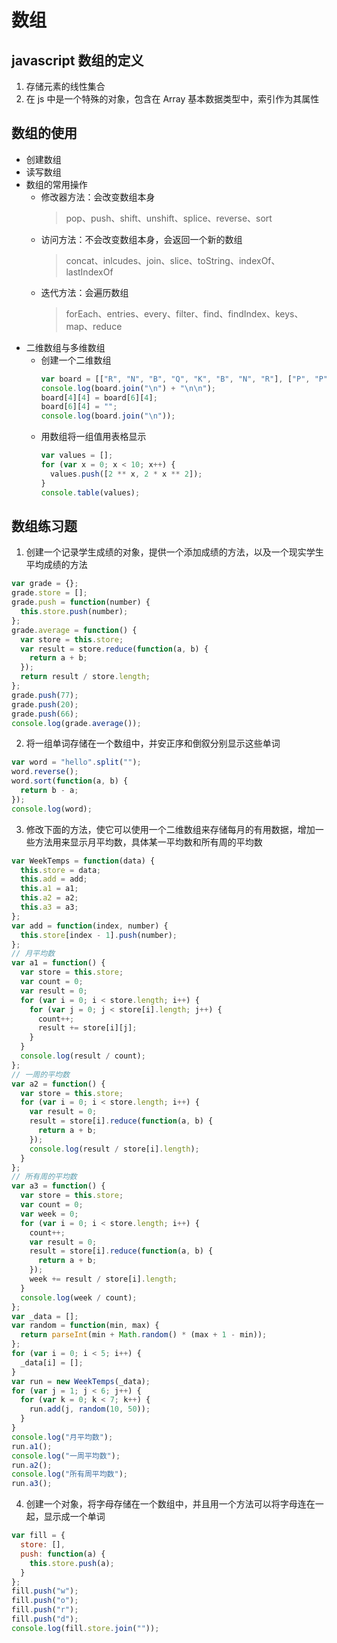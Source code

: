 # 数组

## javascript 数组的定义

1. 存储元素的线性集合
2. 在 js 中是一个特殊的对象，包含在 Array 基本数据类型中，索引作为其属性

## 数组的使用

- 创建数组
- 读写数组
- 数组的常用操作
  - 修改器方法：会改变数组本身
    > pop、push、shift、unshift、splice、reverse、sort
  - 访问方法：不会改变数组本身，会返回一个新的数组
    > concat、inlcudes、join、slice、toString、indexOf、lastIndexOf
  - 迭代方法：会遍历数组
    > forEach、entries、every、filter、find、findIndex、keys、map、reduce
- 二维数组与多维数组
  - 创建一个二维数组
    ```js
    var board = [["R", "N", "B", "Q", "K", "B", "N", "R"], ["P", "P", "P", "P", "P", "P", "P", "P"], [" ", " ", " ", " ", " ", " ", " ", " "], [" ", " ", " ", " ", " ", " ", " ", " "], [" ", " ", " ", " ", " ", " ", " ", " "], [" ", " ", " ", " ", " ", " ", " ", " "], ["p", "p", "p", "p", "p", "p", "p", "p"], ["r", "n", "b", "q", "k", "b", "n", "r"]];
    console.log(board.join("\n") + "\n\n");
    board[4][4] = board[6][4];
    board[6][4] = "";
    console.log(board.join("\n"));
    ```
  - 用数组将一组值用表格显示
    ```js
    var values = [];
    for (var x = 0; x < 10; x++) {
      values.push([2 ** x, 2 * x ** 2]);
    }
    console.table(values);
    ```

## 数组练习题

1. 创建一个记录学生成绩的对象，提供一个添加成绩的方法，以及一个现实学生平均成绩的方法

```js
var grade = {};
grade.store = [];
grade.push = function(number) {
  this.store.push(number);
};
grade.average = function() {
  var store = this.store;
  var result = store.reduce(function(a, b) {
    return a + b;
  });
  return result / store.length;
};
grade.push(77);
grade.push(20);
grade.push(66);
console.log(grade.average());
```

2. 将一组单词存储在一个数组中，并安正序和倒叙分别显示这些单词

```js
var word = "hello".split("");
word.reverse();
word.sort(function(a, b) {
  return b - a;
});
console.log(word);
```

3. 修改下面的方法，使它可以使用一个二维数组来存储每月的有用数据，增加一些方法用来显示月平均数，具体某一平均数和所有周的平均数

```js
var WeekTemps = function(data) {
  this.store = data;
  this.add = add;
  this.a1 = a1;
  this.a2 = a2;
  this.a3 = a3;
};
var add = function(index, number) {
  this.store[index - 1].push(number);
};
// 月平均数
var a1 = function() {
  var store = this.store;
  var count = 0;
  var result = 0;
  for (var i = 0; i < store.length; i++) {
    for (var j = 0; j < store[i].length; j++) {
      count++;
      result += store[i][j];
    }
  }
  console.log(result / count);
};
// 一周的平均数
var a2 = function() {
  var store = this.store;
  for (var i = 0; i < store.length; i++) {
    var result = 0;
    result = store[i].reduce(function(a, b) {
      return a + b;
    });
    console.log(result / store[i].length);
  }
};
// 所有周的平均数
var a3 = function() {
  var store = this.store;
  var count = 0;
  var week = 0;
  for (var i = 0; i < store.length; i++) {
    count++;
    var result = 0;
    result = store[i].reduce(function(a, b) {
      return a + b;
    });
    week += result / store[i].length;
  }
  console.log(week / count);
};
var _data = [];
var random = function(min, max) {
  return parseInt(min + Math.random() * (max + 1 - min));
};
for (var i = 0; i < 5; i++) {
  _data[i] = [];
}
var run = new WeekTemps(_data);
for (var j = 1; j < 6; j++) {
  for (var k = 0; k < 7; k++) {
    run.add(j, random(10, 50));
  }
}
console.log("月平均数");
run.a1();
console.log("一周平均数");
run.a2();
console.log("所有周平均数");
run.a3();
```

4. 创建一个对象，将字母存储在一个数组中，并且用一个方法可以将字母连在一起，显示成一个单词

```js
var fill = {
  store: [],
  push: function(a) {
    this.store.push(a);
  }
};
fill.push("w");
fill.push("o");
fill.push("r");
fill.push("d");
console.log(fill.store.join(""));
```
